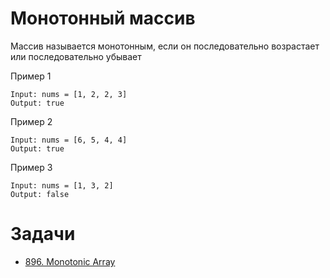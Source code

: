 # Монотонный массив

Массив называется монотонным, если он последовательно возрастает или последовательно убывает

Пример 1
```shell
Input: nums = [1, 2, 2, 3]
Output: true
```

Пример 2
```shell
Input: nums = [6, 5, 4, 4]
Output: true
```

Пример 3
```shell
Input: nums = [1, 3, 2]
Output: false
```


# Задачи
- [896. Monotonic Array](https://leetcode.com/problems/monotonic-array/description/)
